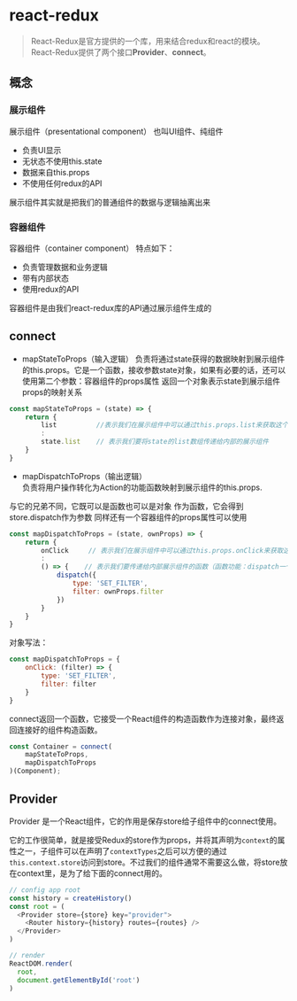 
# react-redux

> React-Redux是官方提供的一个库，用来结合redux和react的模块。React-Redux提供了两个接口**Provider**、**connect**。


## 概念


### 展示组件

展示组件（presentational component） 
也叫UI组件、纯组件 

- 负责UI显示
- 无状态不使用this.state
- 数据来自this.props
- 不使用任何redux的API

展示组件其实就是把我们的普通组件的数据与逻辑抽离出来


### 容器组件

容器组件（container component） 
特点如下：

- 负责管理数据和业务逻辑
- 带有内部状态
- 使用redux的API

容器组件是由我们react-redux库的API通过展示组件生成的



##  connect

- mapStateToProps（输入逻辑） 
     负责将通过state获得的数据映射到展示组件的this.props。它是一个函数，接收参数state对象，如果有必要的话，还可以使用第二个参数：容器组件的props属性 
返回一个对象表示state到展示组件props的映射关系

```javascript
const mapStateToProps = (state) => {
    return {
        list          //表示我们在展示组件中可以通过this.props.list来获取这个数组
        : 
        state.list    // 表示我们要将state的list数组传递给内部的展示组件
    }
}
```



- mapDispatchToProps（输出逻辑）  
     负责将用户操作转化为Action的功能函数映射到展示组件的this.props.

与它的兄弟不同，它既可以是函数也可以是对象 
作为函数，它会得到store.dispatch作为参数 
同样还有一个容器组件的props属性可以使用 


```javascript
const mapDispatchToProps = (state, ownProps) => {
    return {
        onClick     // 表示我们在展示组件中可以通过this.props.onClick来获取这个函数
        : 
        () => {    // 表示我们要传递给内部展示组件的函数（函数功能：dispatch一个action）
            dispatch({
                type: 'SET_FILTER',
                filter: ownProps.filter
            })
        }
    }
}
```


对象写法：

```javascript
const mapDispatchToProps = {
    onClick: (filter) => {
        type: 'SET_FILTER',
        filter: filter
    }
}
```



connect返回一个函数，它接受一个React组件的构造函数作为连接对象，最终返回连接好的组件构造函数。

```javascript
const Container = connect(
    mapStateToProps,
    mapDispatchToProps
)(Component);
```


##  Provider

Provider 是一个React组件，它的作用是保存store给子组件中的connect使用。

它的工作很简单，就是接受Redux的store作为props，并将其声明为`context`的属性之一，子组件可以在声明了`contextTypes`之后可以方便的通过`this.context.store`访问到store。不过我们的组件通常不需要这么做，将store放在context里，是为了给下面的connect用的。


```javascript
// config app root
const history = createHistory()
const root = (
  <Provider store={store} key="provider">
    <Router history={history} routes={routes} />
  </Provider>
)

// render
ReactDOM.render(
  root,
  document.getElementById('root')
)
```




